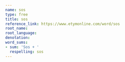 ```yaml
---
name: sos
type: free
title: sos
reference_link: https://www.etymonline.com/word/sos
root_name: 
root_language: 
denotation: 
word_sums:
- sum: 'Sos + '
  respelling: sos
---
```

